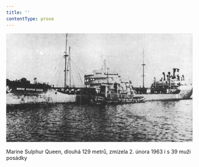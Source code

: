 ```yaml
---
title: ''
contentType: prose
---
```


![030.jpg](./resources/030_fmt.jpeg)

Marine Sulphur Queen, dlouhá 129 metrů, zmizela 2. února 1963 i s 39 muži posádky
